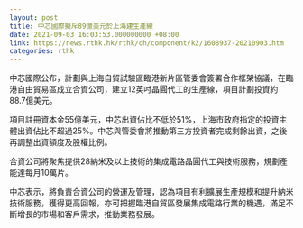 ```yaml
---
layout: post
title: 中芯國際擬斥89億美元於上海建生產線
date: 2021-09-03 16:03:53.000000000 +08:00
link: https://news.rthk.hk/rthk/ch/component/k2/1608937-20210903.htm
categories: rthk
---
```


中芯國際公布，計劃與上海自貿試驗區臨港新片區管委會簽署合作框架協議，在臨港自由貿易區成立合資公司，建立12英吋晶圓代工的生產線，項目計劃投資約88.7億美元。

項目註冊資本金55億美元，中芯出資佔比不低於51%，上海市政府指定的投資主體出資佔比不超過25%。中芯與管委會將推動第三方投資者完成剩餘出資，之後再調整出資額度及股權比例。

合資公司將聚焦提供28納米及以上技術的集成電路晶圓代工與技術服務，規劃產能達每月10萬片。

中芯表示，將負責合資公司的營運及管理，認為項目有利擴展生產規模和提升納米技術服務，獲得更高回報，亦可把握臨港自貿區發展集成電路行業的機遇，滿足不斷增長的市場和客戶需求，推動業務發展。
